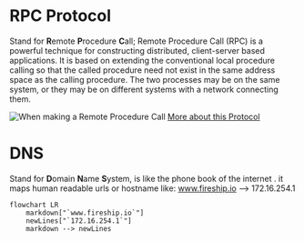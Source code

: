 # RPC Protocol
Stand for **R**emote **P**rocedure **C**all; Remote Procedure Call (RPC) is a powerful technique for constructing distributed, client-server based applications. It is based on extending the conventional local procedure calling so that the called procedure need not exist in the same address space as the calling procedure. The two processes may be on the same system, or they may be on different systems with a network connecting them. 

![When making a Remote Procedure Call](https://media.geeksforgeeks.org/wp-content/uploads/operating-system-remote-procedure-call-1.png)
[More about this Protocol](https://www.geeksforgeeks.org/remote-procedure-call-rpc-in-operating-system/)

# DNS
Stand for **D**omain **N**ame **S**ystem, is like the phone book of the internet . it maps human readable urls or hostname like:
www.fireship.io --> 172.16.254.1

```mermaid
flowchart LR
    markdown["`www.fireship.io`"]
    newLines["`172.16.254.1`"]
    markdown --> newLines
```